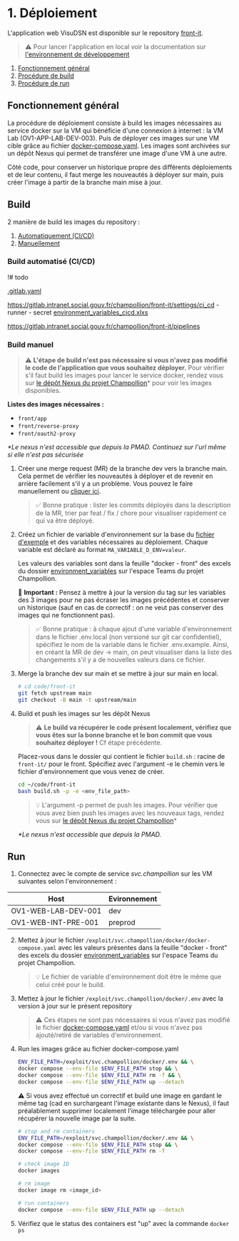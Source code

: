 # 1. Déploiement

L'application web VisuDSN est disponible sur le repository [front-it](..).

> ⚠️ Pour lancer l'application en local voir la documentation sur [l'environnement de développement](2_developpement.md)

1. [Fonctionnement général](#fonctionnement-général)
3. [Procédure de build](#build)
4. [Procédure de run](#run)

## Fonctionnement général

La procédure de déploiement consiste à build les images nécessaires au service docker sur la VM qui bénéficie d'une connexion à internet : la VM Lab (OV1-APP-LAB-DEV-003). Puis de déployer ces images sur une VM cible grâce au fichier [docker-compose.yaml](../docker-compose.yaml). Les images sont archivées sur un dépôt Nexus qui permet de transférer une image d'une VM à une autre.

Côté code, pour conserver un historique propre des différents déploiements et de leur contenu, il faut merge les nouveautés à déployer sur main, puis créer l'image à partir de la branche main mise à jour.

## Build

2 manière de build les images du repository :
1. [Automatiquement (CI/CD)](#build-automatisé-cicd)
2. [Manuellement](#build-manuel)

### Build automatisé (CI/CD)

!# todo

[.gitlab.yaml](../.gitlab.yaml)

https://gitlab.intranet.social.gouv.fr/champollion/front-it/settings/ci_cd
    - runner
    - secret
    [environment_variables_cicd.xlxs](https://msociauxfr.sharepoint.com/:x:/r/teams/EIG71/Documents%20partages/General/Commun/D%C3%A9veloppement/environment_variables/environment_variables_cicd.xlsx?d=we5bd8f0a43d5480f9de7f3e8e22cf79b&csf=1&web=1&e=UwZqIH)

https://gitlab.intranet.social.gouv.fr/champollion/front-it/pipelines

### Build manuel

> ⚠️ **L'étape de build n'est pas nécessaire si vous n'avez pas modifié le code de l'application que vous souhaitez déployer.** Pour vérifier s'il faut build les images pour lancer le service docker, rendez vous sur [le dépôt Nexus du projet Champollion](https://10.252.1.10/#browse/browse:Champollion:v2%2Fchampollion-dev)\* pour voir les images disponibles.

**Listes des images nécessaires :**

- `front/app`
- `front/reverse-proxy`
- `front/oauth2-proxy`

_\*Le nexus n'est accessible que depuis la PMAD. Continuez sur l'url même si elle n'est pas sécurisée_

1. Créer une merge request (MR) de la branche dev vers la branche main. Cela permet de vérifier les nouveautés à déployer et de revenir en arrière facilement s'il y a un problème. Vous pouvez le faire manuellement ou [cliquer ici](https://gitlab.intranet.social.gouv.fr/champollion/front-it/merge_requests/new?merge_request[source_branch]=dev&merge_request[target_branch]=main).

     > ✅ Bonne pratique : lister les commits déployés dans la description de la MR, trier par feat / fix / chore pour visualiser rapidement ce qui va être déployé.

2. Créez un fichier de variable d'environnement sur la base du [fichier d'exemple](../.env.example) et des variables nécessaires au déploiement. Chaque variable est déclaré au format `MA_VARIABLE_D_ENV=valeur`.

     Les valeurs des variables sont dans la feuille "docker - front" des excels du dossier [environment_variables](https://msociauxfr.sharepoint.com/:f:/r/teams/EIG71/Documents%20partages/General/Commun/D%C3%A9veloppement/environment_variables?csf=1&web=1&e=2JoDog) sur l'espace Teams du projet Champollion.

     🚨 **Important :** Pensez à mettre à jour la version du tag sur les variables des 3 images pour ne pas écraser les images précédentes et conserver un historique (sauf en cas de correctif : on ne veut pas conserver des images qui ne fonctionnent pas).

     > ✅ Bonne pratique : à chaque ajout d'une variable d'environnement dans le fichier .env.local (non versioné sur git car confidentiel), spécifiez le nom de la variable dans le fichier .env.example. Ainsi, en créant la MR de dev -> main, on peut visualiser dans la liste des changements s'il y a de nouvelles valeurs dans ce fichier.

3. Merge la branche dev sur main et se mettre à jour sur main en local.

     ```bash
     # cd code/front-it
     git fetch upstream main
     git checkout -B main -t upstream/main
     ```

4. Build et push les images sur les dépôt Nexus

     > ⚠️ **Le build va récupérer le code présent localement, vérifiez que vous êtes sur la bonne branche et le bon commit que vous souhaitez déployer !** Cf étape précédente.

     Placez-vous dans le dossier qui contient le fichier `build.sh` : racine de `front-it/` pour le front. Spécifiez avec l'argument -e le chemin vers le fichier d'environnement que vous venez de créer.

     ```bash
     cd ~/code/front-it
     bash build.sh -p -e <env_file_path>
     ```

     > 💡 L'argument -p permet de push les images. Pour vérifier que vous avez bien push les images avec les nouveaux tags, rendez vous sur [le dépôt Nexus du projet Champollion](https://10.252.1.10/#browse/browse:Champollion:v2%2Fchampollion-dev)\*

    _\*Le nexus n'est accessible que depuis la PMAD._

## Run

1. Connectez avec le compte de service *svc.champollion* sur les VM suivantes selon l'environnement : 

|Host|Evironnement|
|---|---|
|OV1-WEB-LAB-DEV-001|dev|
|OV1-WEB-INT-PRE-001|preprod|

2.  Mettez à jour le fichier `/exploit/svc.champollion/docker/docker-compose.yaml` avec les valeurs présentes dans la feuille "docker - front" des excels du dossier [environment_variables](https://msociauxfr.sharepoint.com/:f:/r/teams/EIG71/Documents%20partages/General/Commun/D%C3%A9veloppement/environment_variables?csf=1&web=1&e=2JoDog) sur l'espace Teams du projet Champollion.

    > 💡 Le fichier de variable d'environnement doit être le même que celui créé pour le build.

3. Mettez à jour le fichier `/exploit/svc.champollion/docker/.env` avec la version à jour sur le présent repository

    > ⚠️ Ces étapes ne sont pas nécessaires si vous n'avez pas modifié le  fichier [docker-compose.yaml](../docker-compose.yaml) et/ou si vous n'avez pas ajouté/retiré de variables d'environnement.

4. Run les images grâce au fichier docker-compose.yaml

    ```bash
    ENV_FILE_PATH=/exploit/svc.champollion/docker/.env && \
    docker compose --env-file $ENV_FILE_PATH stop && \
    docker compose --env-file $ENV_FILE_PATH rm -f && \
    docker compose --env-file $ENV_FILE_PATH up --detach
    ```

    ⚠️ Si vous avez effectué un correctif et build une image en gardant le même tag (cad en surchargeant l'image existante dans le Nexus), il faut préalablement supprimer localement l'image téléchargée pour aller récupérer la nouvelle image par la suite.

    ```bash
    # stop and rm containers
    ENV_FILE_PATH=/exploit/svc.champollion/docker/.env && \
    docker compose --env-file $ENV_FILE_PATH stop && \
    docker compose --env-file $ENV_FILE_PATH rm -f
    
    # check image ID
    docker images

    # rm image
    docker image rm <image_id>

    # run containers
    docker compose --env-file $ENV_FILE_PATH up --detach
    ```

5. Vérifiez que le status des containers est "up" avec la commande `docker ps`